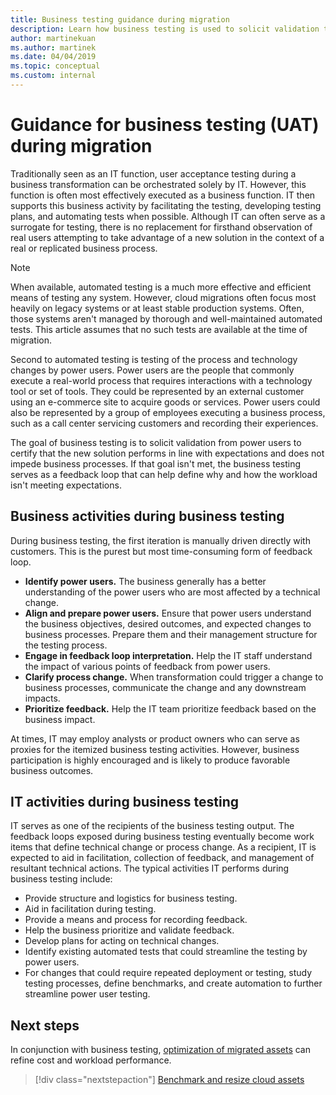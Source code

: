 ```yaml
---
title: Business testing guidance during migration
description: Learn how business testing is used to solicit validation that solution performance is in line with expectations and doesn't impede business processes.
author: martinekuan
ms.author: martinek
ms.date: 04/04/2019
ms.topic: conceptual
ms.custom: internal
---
```


# Guidance for business testing (UAT) during migration

Traditionally seen as an IT function, user acceptance testing during a business transformation can be orchestrated solely by IT. However, this function is often most effectively executed as a business function. IT then supports this business activity by facilitating the testing, developing testing plans, and automating tests when possible. Although IT can often serve as a surrogate for testing, there is no replacement for firsthand observation of real users attempting to take advantage of a new solution in the context of a real or replicated business process.

> [!NOTE]
> When available, automated testing is a much more effective and efficient means of testing any system. However, cloud migrations often focus most heavily on legacy systems or at least stable production systems. Often, those systems aren't managed by thorough and well-maintained automated tests. This article assumes that no such tests are available at the time of migration.

Second to automated testing is testing of the process and technology changes by power users. Power users are the people that commonly execute a real-world process that requires interactions with a technology tool or set of tools. They could be represented by an external customer using an e-commerce site to acquire goods or services. Power users could also be represented by a group of employees executing a business process, such as a call center servicing customers and recording their experiences.

The goal of business testing is to solicit validation from power users to certify that the new solution performs in line with expectations and does not impede business processes. If that goal isn't met, the business testing serves as a feedback loop that can help define why and how the workload isn't meeting expectations.

## Business activities during business testing

During business testing, the first iteration is manually driven directly with customers. This is the purest but most time-consuming form of feedback loop.

- **Identify power users.** The business generally has a better understanding of the power users who are most affected by a technical change.
- **Align and prepare power users.** Ensure that power users understand the business objectives, desired outcomes, and expected changes to business processes. Prepare them and their management structure for the testing process.
- **Engage in feedback loop interpretation.** Help the IT staff understand the impact of various points of feedback from power users.
- **Clarify process change.** When transformation could trigger a change to business processes, communicate the change and any downstream impacts.
- **Prioritize feedback.** Help the IT team prioritize feedback based on the business impact.

At times, IT may employ analysts or product owners who can serve as proxies for the itemized business testing activities. However, business participation is highly encouraged and is likely to produce favorable business outcomes.

## IT activities during business testing

IT serves as one of the recipients of the business testing output. The feedback loops exposed during business testing eventually become work items that define technical change or process change. As a recipient, IT is expected to aid in facilitation, collection of feedback, and management of resultant technical actions. The typical activities IT performs during business testing include:

- Provide structure and logistics for business testing.
- Aid in facilitation during testing.
- Provide a means and process for recording feedback.
- Help the business prioritize and validate feedback.
- Develop plans for acting on technical changes.
- Identify existing automated tests that could streamline the testing by power users.
- For changes that could require repeated deployment or testing, study testing processes, define benchmarks, and create automation to further streamline power user testing.

## Next steps

In conjunction with business testing, [optimization of migrated assets](./optimize.md) can refine cost and workload performance.

> [!div class="nextstepaction"]
> [Benchmark and resize cloud assets](./optimize.md)
